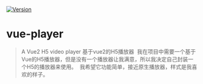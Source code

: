 [![Version](http://img.shields.io/npm/v/vue-player.svg)](https://www.npmjs.com/package/vue-player)
# vue-player

> A Vue2 H5 video player 基于vue2的H5播放器
  我在项目中需要一个基于Vue的H5播放器，但是没有一个播放器让我满意，所以我决定自己封装一个H5的播放器来使用。
  我希望它功能简单，接近原生播放器，样式是我喜欢的样子。
  

